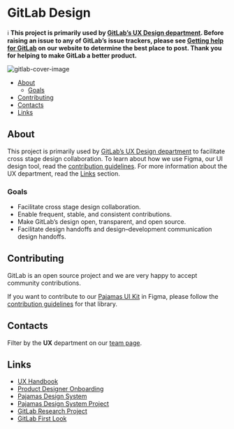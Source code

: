 # GitLab Design

:information_source: **This project is primarily used by [GitLab’s UX Design department][ux-handbook]. Before raising an
issue to any of GitLab’s issue trackers, please see [Getting help for GitLab](https://about.gitlab.com/getting-help/) on our
website to determine the best place to post. Thank you for helping to make GitLab a better product.**

![gitlab-cover-image](https://gitlab.com/gitlab-org/gitlab-design/raw/master/gitlab-cover-image.jpg)

<!-- Table of contents generated with DocToc: https://github.com/thlorenz/doctoc -->
<!-- START doctoc generated TOC please keep comment here to allow auto update -->
<!-- DON'T EDIT THIS SECTION, INSTEAD RE-RUN doctoc TO UPDATE -->


- [About](#about)
  - [Goals](#goals)
- [Contributing](#contributing)
- [Contacts](#contacts)
- [Links](#links)

<!-- END doctoc generated TOC please keep comment here to allow auto update -->

## About

This project is primarily used by [GitLab’s UX Design department][ux-handbook] to 
facilitate cross stage design collaboration. To learn about how we use Figma,
our UI design tool, read the [contribution guidelines](/CONTRIBUTING.md). For
more information about the UX department, read the [Links](#links)
section.

### Goals

- Facilitate cross stage design collaboration.
- Enable frequent, stable, and consistent contributions.
- Make GitLab’s design open, transparent, and open source.
- Facilitate design handoffs and design–development communication design handoffs.

## Contributing

GitLab is an open source project and we are very happy to accept community
contributions.

If you want to contribute to our [Pajamas UI Kit](https://www.figma.com/community/file/781156790581391771)
in Figma, please follow the [contribution guidelines](https://gitlab.com/gitlab-org/gitlab-services/design.gitlab.com/-/blob/main/doc/pajamas-ui-kit.md)
for that library.

## Contacts

Filter by the **UX** department on our [team page](https://about.gitlab.com/company/team/?department=ux-department).

## Links

- [UX Handbook][ux-handbook]
- [Product Designer Onboarding](https://about.gitlab.com/handbook/engineering/ux/uxdesigner-onboarding/)
- [Pajamas Design System](https://design.gitlab.com)
- [Pajamas Design System Project](https://gitlab.com/gitlab-org/gitlab-services/design.gitlab.com)
- [GitLab Research Project](https://gitlab.com/gitlab-org/ux-research)
- [GitLab First Look](https://about.gitlab.com/community/gitlab-first-look/index.html)

[ux-handbook]: https://about.gitlab.com/handbook/engineering/ux/
